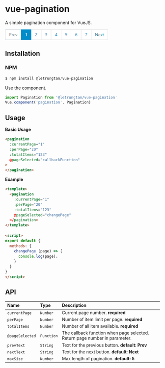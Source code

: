 # vue-pagination

A simple pagination component for VueJS.

<img src="https://raw.githubusercontent.com/letrungtan/vue-pagination/main/img/pagination.png" width="335" />

## Installation
### NPM
```js
$ npm install @letrungtan/vue-pagination
```
Use the component.
```js
import Pagination from '@letrungtan/vue-pagination'
Vue.component('pagination', Pagination)
```
## Usage

**Basic Usage**
```html
<pagination
  :currentPage="1"
  :perPage="20"
  :totalItems="123"  
  @pageSelected="callbackFunction"
>
</pagination>
```
**Example**
```html
<template>
  <pagination
    :currentPage="1"
    :perPage="20"
    :totalItems="123"  
    @pageSelected="changePage"
  </pagination>
</template>

<script>
export default {
  methods: {
    changePage (page) => {
      console.log(page);
    }
  }
}
</script>
```

## API

| Name | Type | Description |
| :---------------- | :-------- | :-------------------------------- |
| `currentPage`     | `Number`  | Current page number. **required**  |
| `perPage`         | `Number`  | Number of item limit per page. **required**  |
| `totalItems  `    | `Number`  | Number of all item available. **required**  |
| `@pageSelected`   | `Function`| The callback function when page selected. Return page number in parameter.  |
| `prevText`        | `String`  | Text for the previous button. **default: Prev**  |
| `nextText`        | `String`  | Text for the next button. **default: Next**  |
| `maxSize`         | `Number`  | Max length of pagination. **default: 5** |
